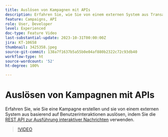```yaml
---
title: Auslösen von Kampagnen mit APIs
description: Erfahren Sie, wie Sie von einem externen System aus Transaktions-SMS und E-Mail-Nachrichten auslösen.
feature: Campaigns, API
role: User, Developer
level: Experienced
doc-type: Feature Video
last-substantial-update: 2023-10-31T00:00:00Z
jira: KT-10658
thumbnail: 3425358.jpeg
source-git-commit: 138a7f1637b5a55b0e04af880b2322c72c93db40
workflow-type: ht
source-wordcount: '52'
ht-degree: 100%

---
```



# Auslösen von Kampagnen mit APIs

Erfahren Sie, wie Sie eine Kampagne erstellen und sie von einem externen System aus basierend auf Benutzerinteraktionen auslösen, indem Sie die [REST API zur Ausführung interaktiver Nachrichten](https://developer.adobe.com/journey-optimizer-apis/references/messaging/#tag/execution) verwenden.

>[!VIDEO](https://video.tv.adobe.com/v/3425358/?learn=on)
